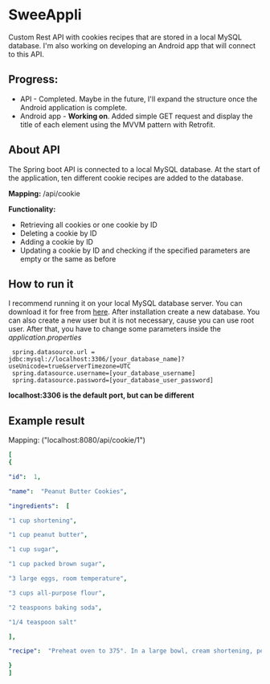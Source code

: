 # SweeAppli
Custom Rest API with cookies recipes that are stored in a local MySQL database. I'm also working on developing an Android app that will connect to this API.

## Progress:
- API - Completed. Maybe in the future, I'll expand the structure once the Android application is complete.
- Android app - **Working on**. Added simple GET request and display the title of each element using the MVVM pattern with Retrofit.

## About API

The Spring boot API is connected to a local MySQL database. At the start of the application, ten different cookie recipes are added to the database.

**Mapping:** /api/cookie

**Functionality:**
- Retrieving all cookies or one cookie by ID
- Deleting a cookie by ID
- Adding a cookie by ID
- Updating a cookie by ID and checking if the specified parameters are empty or the same as before

## How to run it
I recommend running it on your local MySQL database server. You can download it for free from [here](https://dev.mysql.com/downloads/workbench/).
After installation create a new database.
You can also create a new user but it is not necessary, cause you can use root user.
After that, you have to change some parameters inside the *application.properties*

```
 spring.datasource.url = jdbc:mysql://localhost:3306/[your_database_name]?useUnicode=true&serverTimezone=UTC
 spring.datasource.username=[your_database_username]
 spring.datasource.password=[your_database_user_password]
```
**localhost:3306 is the default port, but can be different**

## Example result

Mapping: ("localhost:8080/api/cookie/1")
```yaml
[
{

"id":  1,

"name":  "Peanut Butter Cookies",

"ingredients":  [

"1 cup shortening",

"1 cup peanut butter",

"1 cup sugar",

"1 cup packed brown sugar",

"3 large eggs, room temperature",

"3 cups all-purpose flour",

"2 teaspoons baking soda",

"1/4 teaspoon salt"

],

"recipe":  "Preheat oven to 375°. In a large bowl, cream shortening, peanut butter and sugars until light and fluffy, 5-7 minutes. Add eggs, 1 at a time, beating well after each addition. Combine flour, baking soda and salt; add to creamed mixture and mix well.\n Roll into 1-1/2-in. balls. Place 3 in. apart on ungreased baking sheets. Flatten with a fork or meat mallet if desired. Bake 10-15 minutes. Remove to wire racks to cool."

}
]
```
